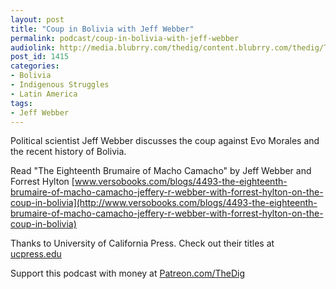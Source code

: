 ```yaml
---
layout: post
title: "Coup in Bolivia with Jeff Webber"
permalink: podcast/coup-in-bolivia-with-jeff-webber
audiolink: http://media.blubrry.com/thedig/content.blubrry.com/thedig/The_Dig-EP_229-Webber.mp3
post_id: 1415
categories: 
- Bolivia
- Indigenous Struggles
- Latin America
tags: 
- Jeff Webber
---
```


Political scientist Jeff Webber discusses the coup against Evo Morales and the recent history of Bolivia. 

Read "The Eighteenth Brumaire of Macho Camacho" by Jeff Webber and Forrest Hylton 
[www.versobooks.com/blogs/4493-the-eighteenth-brumaire-of-macho-camacho-jeffery-r-webber-with-forrest-hylton-on-the-coup-in-bolivia](http://www.versobooks.com/blogs/4493-the-eighteenth-brumaire-of-macho-camacho-jeffery-r-webber-with-forrest-hylton-on-the-coup-in-bolivia)

Thanks to University of California Press. Check out their titles at 
[ucpress.edu](http://ucpress.edu)

Support this podcast with money at 
[Patreon.com/TheDig](http://Patreon.com/TheDig)